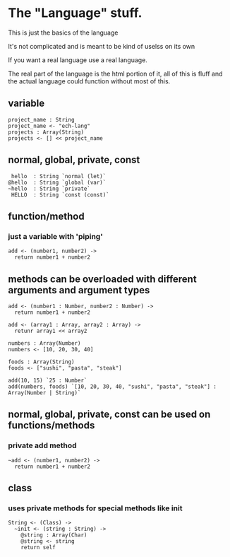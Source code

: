 # The "Language" stuff.
  This is just the basics of the language
  
  It's not complicated and is meant to be kind of uselss on its own
  
  If you want a real language use a real language.
  
  The real part of the language is the html portion of it, all of this is fluff and the actual language could function without most of this.

## variable
```
project_name : String
project_name <- "ech-lang"
projects : Array(String)
projects <- [] << project_name
```

## normal, global, private, const
```
 hello  : String `normal (let)`
@hello  : String `global (var)`
~hello  : String `private`
 HELLO  : String `const (const)`
```

## function/method
### just a variable with 'piping'
```
add <- (number1, number2) -> 
  return number1 + number2
```
  
## methods can be overloaded with different arguments and argument types
```
add <- (number1 : Number, number2 : Number) ->
  return number1 + number2
  
add <- (array1 : Array, array2 : Array) ->
  retunr array1 << array2
  
numbers : Array(Number)
numbers <- [10, 20, 30, 40]

foods : Array(String)
foods <- ["sushi", "pasta", "steak"]

add(10, 15) `25 : Number`
add(numbers, foods) `[10, 20, 30, 40, "sushi", "pasta", "steak"] : Array(Number | String)`
```

  
## normal, global, private, const can be used on functions/methods
### private add method
```
~add <- (number1, number2) ->
  return number1 + number2
 ```
  
## class
### uses private methods for special methods like init
```
String <- (Class) ->
  ~init <- (string : String) ->
    @string : Array(Char)
    @string <- string
    return self
```
  
  
  
  
  
  
  
